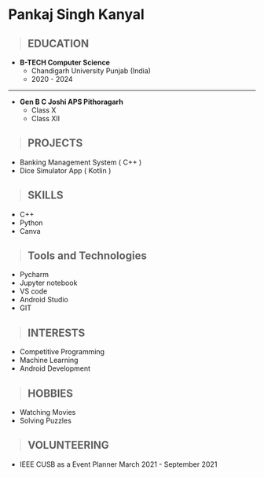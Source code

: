 Pankaj Singh Kanyal
===================

>## EDUCATION

- **B-TECH Computer Science**
	- Chandigarh University Punjab (India)
	- 2020 - 2024
***
- **Gen B C Joshi APS Pithoragarh** 
	- Class X  
	- Class XII

>  
>## PROJECTS
-	Banking Management System ( C++ )
-   Dice Simulator App ( Kotlin )

>## SKILLS
- C++
- Python
- Canva

>## Tools and Technologies
- Pycharm
- Jupyter notebook 
- VS code 
- Android Studio
- GIT

>## INTERESTS
- Competitive Programming
- Machine Learning
- Android Development 

>## HOBBIES
- Watching Movies
- Solving Puzzles

>## VOLUNTEERING
- IEEE CUSB as a Event Planner March 2021 - September 2021
